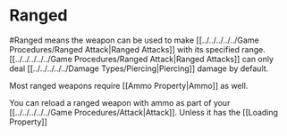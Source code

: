 # Ranged
#Ranged means the weapon can be used to make [[../../../../../Game Procedures/Ranged Attack|Ranged Attacks]] with its specified range.
	[[../../../../../Game Procedures/Ranged Attack|Ranged Attacks]] can only deal [[../../../../../Damage Types/Piercing|Piercing]] damage by default.

Most ranged weapons require [[Ammo Property|Ammo]] as well.

You can reload a ranged weapon with ammo as part of your [[../../../../../Game Procedures/Attack|Attack]].
	Unless it has the [[Loading Property]]